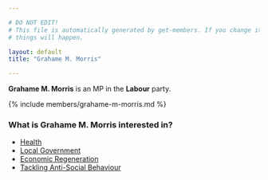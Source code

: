 ```yaml
---

# DO NOT EDIT!
# This file is automatically generated by get-members. If you change it, bad
# things will happen.

layout: default
title: "Grahame M. Morris"

---
```


**Grahame M. Morris** is an MP in the **Labour** party.

{% include members/grahame-m-morris.md %}

### What is Grahame M. Morris interested in?


* [Health](/interests/health.html)
* [Local Government](/interests/local-government.html)
* [Economic Regeneration](/interests/economic-regeneration.html)
* [Tackling Anti-Social Behaviour](/interests/tackling-anti-social-behaviour.html)
